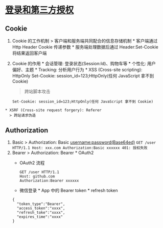 # [登录和第三方授权](登录和第三方授权)
 
## Cookie
  1. Cookie 的工作机制
    > 客户端和服务端共同配合的信息存储机制
    * 客户端通过Http Header Cookie 传递参数
    * 服务端处理数据后通过 Header:Set-Cookie 将结果返回客户端

  2. Cookie 的作用
    * 会话管理: 登录状态(Session:Id)、购物车等
    * 个性化: 用户偏好、主题
    * Tracking: 分析用户行为
    * XSS (Cross-site scripting): HttpOnly Set-Cookie: session_id=123;HttpOnly(任何 JavaScript 拿不到 Cookie)
      > 跨站脚本攻击
      ``` 
      Set-Cookie: session_id=123;HttpOnly(任何 JavaScript 拿不到 Cookie)
      ```
    * XSRF (Cross-site request forgery): Referer
      > 跨站请求伪造

## Authorization
  1. Basic
    > Authorization: Basic <username:password(Base64ed)>
    ```
      GET /user HTTP/1.1
      Host: xxx.com
      Authorization:Basic xxxxxx
      401: 授权失败
    ```
  2. Bearer
    > Authorization: Bearer <bearer token>
    * OAuth2
      * OAuth2 流程
        ```
        GET /user HTTP/1.1
        Host: github.com
        Authorization:Bearer xxxxxx
        ```
      * 微信登录
    * App 中的 Bearer token
    * refresh token
      ```
      {
        "token_type":"Bearer",
        "access_token":"xxxx",
        "refresh_toke":"xxxx",
        "expires_time":"xxxx"
      }
      ```
